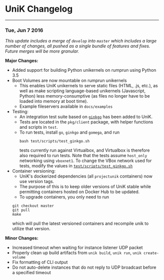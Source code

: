 # UniK Changelog

---

### Tue, Jun 7 2016
*This update includes a merge of *`develop`* into *`master`* which includes a large number of changes, all pushed as a single bundle of features and fixes. Future merges will be more granular.*

**Major Changes:**
* Added support for building Python unikernels on rumprun using Python 3.5
* Boot Volumes are now mountable on rumprun unikernels
  * This enables UniK unikernels to serve static files (HTML, .js, etc.), as well as make scripting language-based unikernels (Javascript, Python) less memory-consumptive (as files no longer have to be loaded into memory at boot time).
  * Example fileservers available in `docs/examples`
* Testing:
  * An integration test suite based on [`ginkgo`](https://onsi.github.io/ginkgo/) has been added to UniK.
  * Tests are located in the `pkg/client` package, with helper functions and scripts in `test`.
  * To run tests, install `go`, `ginkgo` and `gomega`, and run
    ```
    bash test/scripts/test_ginkgo.sh
    ```
    tests currently run against Virtualbox, and Virtualbox is therefore also required to run tests. Note that the tests assume `host_only` networking using `vboxnet1`. To change the VBox network used for tests, modify the values in [`test/scripts/test_ginkgo.sh`](../test/scripts/test_ginkgo.sh)
*  Container versioning:
    * UniK's dockerized dependencies (all `projectunik` containers) now use version tags.
    * The purpose of this is to keep older versions of UniK stable while permitting containers hosted on Docker Hub to be updated.
    * To upgrade containers, you only need to run
    ```
    git checkout master
    git pull
    make
    ```
    which will pull the latest versioned containers and recompile unik to utilize that version.

**Minor Changes:**
* Increased timeout when waiting for instance listener UDP packet
* Properly clean up build artifacts from `unik build`, `unik run`, `unik create-volume`
* Fix formatting of CLI output
* Do not auto-delete instances that do not reply to UDP broadcast before a specified timeout
